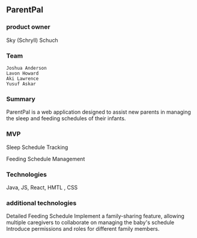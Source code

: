 ## ParentPal

### product owner 
Sky (Schryll) Schuch

### Team
	Joshua Anderson
    Lavon Howard
    Aki Lawrence
    Yusuf Askar

### Summary
ParentPal is a web application designed to assist new parents in managing the sleep and feeding schedules of their infants.

### MVP
Sleep Schedule Tracking

Feeding Schedule Management

### Technologies
Java, JS, React, HMTL , CSS

### additional technologies
Detailed Feeding Schedule
Implement a family-sharing feature, allowing multiple caregivers to collaborate on managing the baby's schedule
Introduce permissions and roles for different family members.

